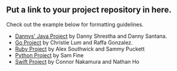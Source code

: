## Put a link to your project repository in here.
Check out the example below for formatting guidelines. 

* [Dannys' Java Project](https://github.com/zootsuitproductions/Dannys-Java-Project) by Danny Shrestha and Danny Santana. 
* [Go Project](https://github.com/Chr1sL/Go-programming) by Christie Lum and Raffa Gonzalez.
* [Ruby Project](https://github.com/sammypuckett/ruby-string-program) by Alex Southwick and Sammy Puckett
* [Python Project](https://github.com/samafine1/python/blob/master/StringProgram.python.py) by Sam Fine
* [Swift Project](https://github.com/thetrustedwizard/SwiftLangProject/blob/master/sentencechanger.swift) by Connor Nakamura and Nathan Ho
